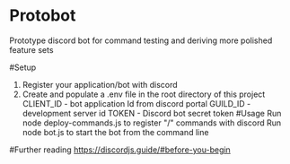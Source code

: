 # Protobot
Prototype discord bot for command testing and deriving more polished feature sets

#Setup
1. Register your application/bot with discord
2. Create and populate a .env file in the root directory of this project
    CLIENT_ID - bot application Id from discord portal
    GUILD_ID  - development server id
    TOKEN     - Discord bot secret token
#Usage
Run node deploy-commands.js to register "/" commands with discord 
Run node bot.js to start the bot from the command line

#Further reading
https://discordjs.guide/#before-you-begin